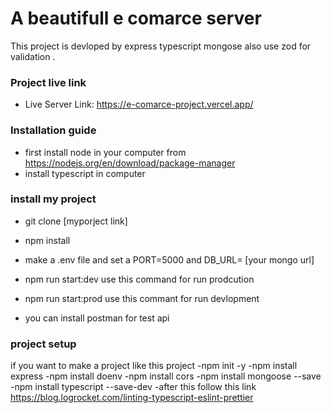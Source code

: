 # A beautifull e comarce server

This project is devloped by express typescript mongose also use zod for validation . 

### Project live link

- Live Server Link: https://e-comarce-project.vercel.app/



### Installation guide 
 - first install node in your computer from https://nodejs.org/en/download/package-manager
- install typescript in computer 

### install my project 
- git clone [myporject link]
- npm install 
- make a .env file and set a PORT=5000 and DB_URL= [your mongo url]

- npm run start:dev  use this command for run prodcution 
- npm run start:prod use this commant for run devlopment 
- you can install postman for test api 
### project setup 
if you want to make a project  like this project 
-npm init -y
-npm install express 
-npm install doenv 
-npm install cors 
-npm install mongoose --save
-npm install typescript --save-dev
-after this  follow  this link https://blog.logrocket.com/linting-typescript-eslint-prettier
 